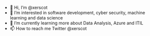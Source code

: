 - 👋 Hi, I’m @xerscot
- 👀 I’m interested in software development, cyber security, machine learning and data science
- 🌱 I’m currently learning more about Data Analysis, Azure and ITIL
- 📫 How to reach me Twitter @xerscot

<!---
xerscot/xerscot is a ✨ special ✨ repository because its `README.md` (this file) appears on your GitHub profile.
You can click the Preview link to take a look at your changes.
--->

